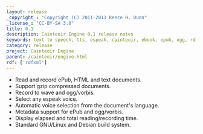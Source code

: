 ```yaml
---
layout: release
_copyright_: "Copyright (C) 2011-2013 Reece H. Dunn"
_license_: "CC-BY-SA 3.0"
title: 0.1
description: Cainteoir Engine 0.1 release notes
keywords: text to speech, tts, espeak, cainteoir, ebook, epub, ogg, rdf, metadata
category: release
project: Cainteoir Engine
parent: /cainteoir/engine.html
rdf: ['rdfxml']
---
```


*  Read and record ePub, HTML and text documents.
*  Support gzip compressed documents.
*  Record to wave and ogg/vorbis.
*  Select any espeak voice.
*  Automatic voice selection from the document's language.
*  Metadata support for ePub and ogg/vorbis.
*  Display elapsed and total reading/recording time.
*  Standard GNU/Linux and Debian build system.
